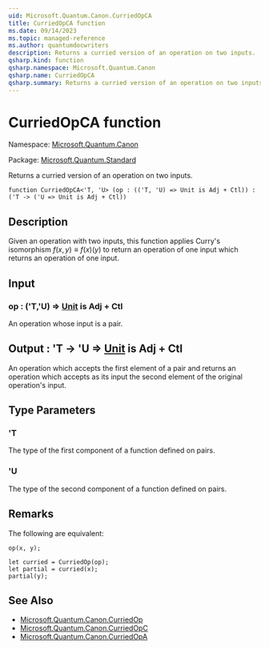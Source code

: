```yaml
---
uid: Microsoft.Quantum.Canon.CurriedOpCA
title: CurriedOpCA function
ms.date: 09/14/2023
ms.topic: managed-reference
ms.author: quantumdocwriters
description: Returns a curried version of an operation on two inputs.
qsharp.kind: function
qsharp.namespace: Microsoft.Quantum.Canon
qsharp.name: CurriedOpCA
qsharp.summary: Returns a curried version of an operation on two inputs.
---
```


# CurriedOpCA function

Namespace: [Microsoft.Quantum.Canon](xref:Microsoft.Quantum.Canon)

Package: [Microsoft.Quantum.Standard](https://nuget.org/packages/Microsoft.Quantum.Standard)


Returns a curried version of an operation on two inputs.

```qsharp
function CurriedOpCA<'T, 'U> (op : (('T, 'U) => Unit is Adj + Ctl)) : ('T -> ('U => Unit is Adj + Ctl))
```


## Description

Given an operation with two inputs, this function applies Curry's isomorphism$f(x, y) \equiv f(x)(y)$ to return an operation of one input whichreturns an operation of one input.

## Input

### op : ('T,'U) => [Unit](xref:microsoft.quantum.qsharp.valueliterals#unit-literal)  is Adj + Ctl

An operation whose input is a pair.



## Output : 'T -> 'U => [Unit](xref:microsoft.quantum.qsharp.valueliterals#unit-literal)  is Adj + Ctl

An operation which accepts the first element of a pair and returnsan operation which accepts as its input the second element of theoriginal operation's input.

## Type Parameters

### 'T

The type of the first component of a function defined on pairs.
### 'U

The type of the second component of a function defined on pairs.

## Remarks

The following are equivalent:```qsharpop(x, y);let curried = CurriedOp(op);let partial = curried(x);partial(y);```

## See Also

- [Microsoft.Quantum.Canon.CurriedOp](xref:Microsoft.Quantum.Canon.CurriedOp)
- [Microsoft.Quantum.Canon.CurriedOpC](xref:Microsoft.Quantum.Canon.CurriedOpC)
- [Microsoft.Quantum.Canon.CurriedOpA](xref:Microsoft.Quantum.Canon.CurriedOpA)